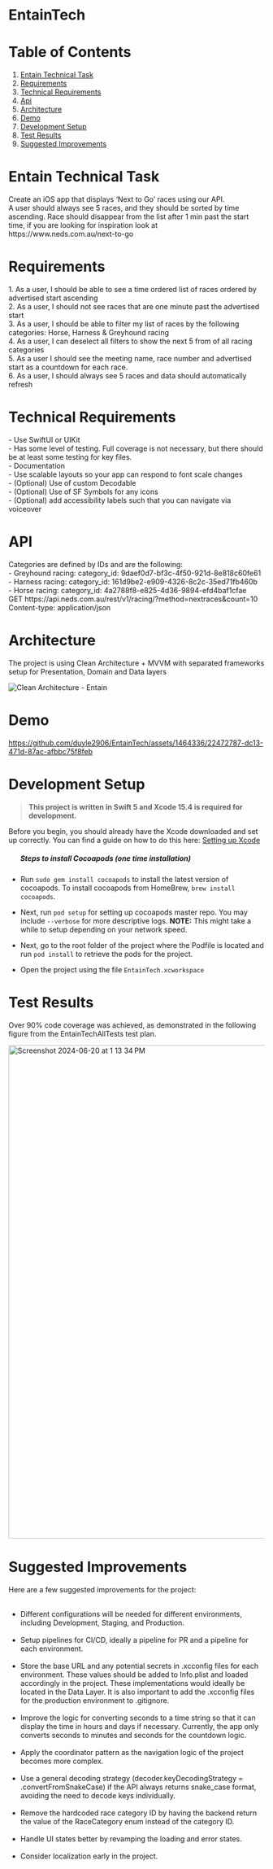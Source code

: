 # EntainTech
# Table of Contents
1. [Entain Technical Task](#entain-technical-task)
2. [Requirements](#requirements)
3. [Technical Requirements](#technical-requirements)
4. [Api](#api)
5. [Architecture](#architecture)
6. [Demo](#demo)
7. [Development Setup](#development-setup)
8. [Test Results](#test-results)
9. [Suggested Improvements](#suggested-improvements)

# Entain Technical Task
<p>Create an iOS app that displays ‘Next to Go’ races using our API.<br>
A user should always see 5 races, and they should be sorted by time ascending. Race should disappear
from the list after 1 min past the start time, if you are looking for inspiration look at<br>
https://www.neds.com.au/next-to-go</p>

# Requirements
<p>
1. As a user, I should be able to see a time ordered list of races ordered by advertised start ascending<br>
2. As a user, I should not see races that are one minute past the advertised start<br>
3. As a user, I should be able to filter my list of races by the following categories: Horse, Harness &amp;
Greyhound racing<br>
4. As a user, I can deselect all filters to show the next 5 from of all racing categories<br>
5. As a user I should see the meeting name, race number and advertised start as a countdown for
each race.<br>
6. As a user, I should always see 5 races and data should automatically refresh<br>
</p>

# Technical Requirements
<p>
- Use SwiftUI or UIKit<br>
- Has some level of testing. Full coverage is not necessary, but there should be at least some testing
for key files.<br>
- Documentation<br>
- Use scalable layouts so your app can respond to font scale changes<br>
- (Optional) Use of custom Decodable<br>
- (Optional) Use of SF Symbols for any icons<br>
- (Optional) add accessibility labels such that you can navigate via voiceover<br>
</p>

# API
<p>
Categories are defined by IDs and are the following:<br>
- Greyhound racing: category_id: 9daef0d7-bf3c-4f50-921d-8e818c60fe61<br>
- Harness racing: category_id: 161d9be2-e909-4326-8c2c-35ed71fb460b<br>
- Horse racing: category_id: 4a2788f8-e825-4d36-9894-efd4baf1cfae<br>
GET https://api.neds.com.au/rest/v1/racing/?method=nextraces&amp;count=10<br>
Content-type: application/json<br>
</p>

# Architecture
The project is using Clean Architecture + MVVM with separated frameworks setup for Presentation, Domain and Data layers

![Clean Architecture - Entain](https://github.com/duyle2906/EntainTech/assets/1464336/1ca2f98b-b536-4391-85e0-f0e201054530)

# Demo

https://github.com/duyle2906/EntainTech/assets/1464336/22472787-dc13-471d-87ac-afbbc75f8feb

# Development Setup
> __This project is written in Swift 5 and Xcode 15.4 is required for development.__

Before you begin, you should already have the Xcode downloaded and set up correctly. You can find a guide on how to do this here: [Setting up Xcode](https://developer.apple.com/xcode/)

##### &nbsp;&nbsp;&nbsp;&nbsp;&nbsp;&nbsp; Steps to install Cocoapods (one time installation)

- Run `sudo gem install cocoapods` to install the latest version of cocoapods. To install cocoapods from HomeBrew, `brew install cocoapods`.

- Next, run `pod setup` for setting up cocoapods master repo. You may include `--verbose` for more descriptive logs.
**NOTE:** This might take a while to setup depending on your network speed.

- Next, go to the root folder of the project where the Podfile is located and run `pod install` to retrieve the pods for the project.

- Open the project using the file `EntainTech.xcworkspace`

# Test Results

Over 90% code coverage was achieved, as demonstrated in the following figure from the EntainTechAllTests test plan.

<img width="970" alt="Screenshot 2024-06-20 at 1 13 34 PM" src="https://github.com/duyle2906/EntainTech/assets/1464336/0c86e4ac-43f1-4861-85a6-9e3ed7e60585">

# Suggested Improvements

Here are a few suggested improvements for the project:<br><br>

- Different configurations will be needed for different environments, including Development, Staging, and Production.<br><br>
- Setup pipelines for CI/CD, ideally a pipeline for PR and a pipeline for each environment.<br><br>
- Store the base URL and any potential secrets in .xcconfig files for each environment. These values should be added to Info.plist and loaded accordingly in the project. These implementations would ideally be located in the Data Layer. It is also important to add the .xcconfig files for the production environment to .gitignore.<br><br>
- Improve the logic for converting seconds to a time string so that it can display the time in hours and days if necessary. Currently, the app only converts seconds to minutes and seconds for the countdown logic.<br><br>
- Apply the coordinator pattern as the navigation logic of the project becomes more complex.<br><br>
- Use a general decoding strategy (decoder.keyDecodingStrategy = .convertFromSnakeCase) if the API always returns snake_case format, avoiding the need to decode keys individually.<br><br>
- Remove the hardcoded race category ID by having the backend return the value of the RaceCategory enum instead of the category ID.<br><br>
- Handle UI states better by revamping the loading and error states.<br><br>
- Consider localization early in the project.<br><br>
